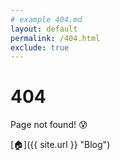 ```yaml
---
# example 404.md
layout: default
permalink: /404.html
exclude: true
---
```


# 404

Page not found! :cold_sweat:

[:house:]({{ site.url }} "Blog")
